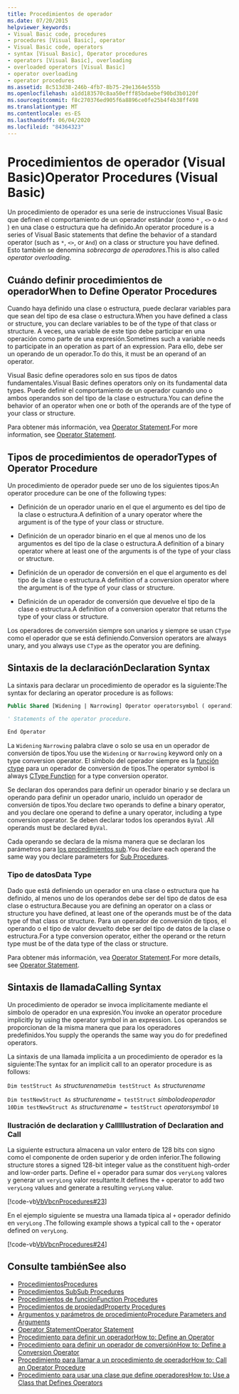 ```yaml
---
title: Procedimientos de operador
ms.date: 07/20/2015
helpviewer_keywords:
- Visual Basic code, procedures
- procedures [Visual Basic], operator
- Visual Basic code, operators
- syntax [Visual Basic], Operator procedures
- operators [Visual Basic], overloading
- overloaded operators [Visual Basic]
- operator overloading
- operator procedures
ms.assetid: 8c513d38-246b-4fb7-8b75-29e1364e555b
ms.openlocfilehash: a1dd183570c8aa50efff85bdaebef90bd3b0120f
ms.sourcegitcommit: f8c270376ed905f6a8896ce0fe25b4f4b38ff498
ms.translationtype: MT
ms.contentlocale: es-ES
ms.lasthandoff: 06/04/2020
ms.locfileid: "84364323"
---
```

# <a name="operator-procedures-visual-basic"></a><span data-ttu-id="10b60-102">Procedimientos de operador (Visual Basic)</span><span class="sxs-lookup"><span data-stu-id="10b60-102">Operator Procedures (Visual Basic)</span></span>

<span data-ttu-id="10b60-103">Un procedimiento de operador es una serie de instrucciones Visual Basic que definen el comportamiento de un operador estándar (como `*` , `<>` o `And` ) en una clase o estructura que ha definido.</span><span class="sxs-lookup"><span data-stu-id="10b60-103">An operator procedure is a series of Visual Basic statements that define the behavior of a standard operator (such as `*`, `<>`, or `And`) on a class or structure you have defined.</span></span> <span data-ttu-id="10b60-104">Esto también se denomina *sobrecarga de operadores*.</span><span class="sxs-lookup"><span data-stu-id="10b60-104">This is also called *operator overloading*.</span></span>

## <a name="when-to-define-operator-procedures"></a><span data-ttu-id="10b60-105">Cuándo definir procedimientos de operador</span><span class="sxs-lookup"><span data-stu-id="10b60-105">When to Define Operator Procedures</span></span>

<span data-ttu-id="10b60-106">Cuando haya definido una clase o estructura, puede declarar variables para que sean del tipo de esa clase o estructura.</span><span class="sxs-lookup"><span data-stu-id="10b60-106">When you have defined a class or structure, you can declare variables to be of the type of that class or structure.</span></span> <span data-ttu-id="10b60-107">A veces, una variable de este tipo debe participar en una operación como parte de una expresión.</span><span class="sxs-lookup"><span data-stu-id="10b60-107">Sometimes such a variable needs to participate in an operation as part of an expression.</span></span> <span data-ttu-id="10b60-108">Para ello, debe ser un operando de un operador.</span><span class="sxs-lookup"><span data-stu-id="10b60-108">To do this, it must be an operand of an operator.</span></span>

<span data-ttu-id="10b60-109">Visual Basic define operadores solo en sus tipos de datos fundamentales.</span><span class="sxs-lookup"><span data-stu-id="10b60-109">Visual Basic defines operators only on its fundamental data types.</span></span> <span data-ttu-id="10b60-110">Puede definir el comportamiento de un operador cuando uno o ambos operandos son del tipo de la clase o estructura.</span><span class="sxs-lookup"><span data-stu-id="10b60-110">You can define the behavior of an operator when one or both of the operands are of the type of your class or structure.</span></span>

<span data-ttu-id="10b60-111">Para obtener más información, vea [Operator Statement](../../../language-reference/statements/operator-statement.md).</span><span class="sxs-lookup"><span data-stu-id="10b60-111">For more information, see [Operator Statement](../../../language-reference/statements/operator-statement.md).</span></span>

## <a name="types-of-operator-procedure"></a><span data-ttu-id="10b60-112">Tipos de procedimientos de operador</span><span class="sxs-lookup"><span data-stu-id="10b60-112">Types of Operator Procedure</span></span>

<span data-ttu-id="10b60-113">Un procedimiento de operador puede ser uno de los siguientes tipos:</span><span class="sxs-lookup"><span data-stu-id="10b60-113">An operator procedure can be one of the following types:</span></span>

- <span data-ttu-id="10b60-114">Definición de un operador unario en el que el argumento es del tipo de la clase o estructura.</span><span class="sxs-lookup"><span data-stu-id="10b60-114">A definition of a unary operator where the argument is of the type of your class or structure.</span></span>

- <span data-ttu-id="10b60-115">Definición de un operador binario en el que al menos uno de los argumentos es del tipo de la clase o estructura.</span><span class="sxs-lookup"><span data-stu-id="10b60-115">A definition of a binary operator where at least one of the arguments is of the type of your class or structure.</span></span>

- <span data-ttu-id="10b60-116">Definición de un operador de conversión en el que el argumento es del tipo de la clase o estructura.</span><span class="sxs-lookup"><span data-stu-id="10b60-116">A definition of a conversion operator where the argument is of the type of your class or structure.</span></span>

- <span data-ttu-id="10b60-117">Definición de un operador de conversión que devuelve el tipo de la clase o estructura.</span><span class="sxs-lookup"><span data-stu-id="10b60-117">A definition of a conversion operator that returns the type of your class or structure.</span></span>

 <span data-ttu-id="10b60-118">Los operadores de conversión siempre son unarios y siempre se usan `CType` como el operador que se está definiendo.</span><span class="sxs-lookup"><span data-stu-id="10b60-118">Conversion operators are always unary, and you always use `CType` as the operator you are defining.</span></span>

## <a name="declaration-syntax"></a><span data-ttu-id="10b60-119">Sintaxis de la declaración</span><span class="sxs-lookup"><span data-stu-id="10b60-119">Declaration Syntax</span></span>

<span data-ttu-id="10b60-120">La sintaxis para declarar un procedimiento de operador es la siguiente:</span><span class="sxs-lookup"><span data-stu-id="10b60-120">The syntax for declaring an operator procedure is as follows:</span></span>

```vb
Public Shared [Widening | Narrowing] Operator operatorsymbol ( operand1 [,  operand2 ]) As datatype

' Statements of the operator procedure.

End Operator
```

<span data-ttu-id="10b60-121">La `Widening` `Narrowing` palabra clave o solo se usa en un operador de conversión de tipos.</span><span class="sxs-lookup"><span data-stu-id="10b60-121">You use the `Widening` or `Narrowing` keyword only on a type conversion operator.</span></span> <span data-ttu-id="10b60-122">El símbolo del operador siempre es la [función ctype](../../../language-reference/functions/ctype-function.md) para un operador de conversión de tipos.</span><span class="sxs-lookup"><span data-stu-id="10b60-122">The operator symbol is always [CType Function](../../../language-reference/functions/ctype-function.md) for a type conversion operator.</span></span>

<span data-ttu-id="10b60-123">Se declaran dos operandos para definir un operador binario y se declara un operando para definir un operador unario, incluido un operador de conversión de tipos.</span><span class="sxs-lookup"><span data-stu-id="10b60-123">You declare two operands to define a binary operator, and you declare one operand to define a unary operator, including a type conversion operator.</span></span> <span data-ttu-id="10b60-124">Se deben declarar todos los operandos `ByVal` .</span><span class="sxs-lookup"><span data-stu-id="10b60-124">All operands must be declared `ByVal`.</span></span>

<span data-ttu-id="10b60-125">Cada operando se declara de la misma manera que se declaran los parámetros para [los procedimientos sub](./sub-procedures.md).</span><span class="sxs-lookup"><span data-stu-id="10b60-125">You declare each operand the same way you declare parameters for [Sub Procedures](./sub-procedures.md).</span></span>

### <a name="data-type"></a><span data-ttu-id="10b60-126">Tipo de datos</span><span class="sxs-lookup"><span data-stu-id="10b60-126">Data Type</span></span>

<span data-ttu-id="10b60-127">Dado que está definiendo un operador en una clase o estructura que ha definido, al menos uno de los operandos debe ser del tipo de datos de esa clase o estructura.</span><span class="sxs-lookup"><span data-stu-id="10b60-127">Because you are defining an operator on a class or structure you have defined, at least one of the operands must be of the data type of that class or structure.</span></span> <span data-ttu-id="10b60-128">Para un operador de conversión de tipos, el operando o el tipo de valor devuelto debe ser del tipo de datos de la clase o estructura.</span><span class="sxs-lookup"><span data-stu-id="10b60-128">For a type conversion operator, either the operand or the return type must be of the data type of the class or structure.</span></span>

<span data-ttu-id="10b60-129">Para obtener más información, vea [Operator Statement](../../../language-reference/statements/operator-statement.md).</span><span class="sxs-lookup"><span data-stu-id="10b60-129">For more details, see [Operator Statement](../../../language-reference/statements/operator-statement.md).</span></span>

## <a name="calling-syntax"></a><span data-ttu-id="10b60-130">Sintaxis de llamada</span><span class="sxs-lookup"><span data-stu-id="10b60-130">Calling Syntax</span></span>

<span data-ttu-id="10b60-131">Un procedimiento de operador se invoca implícitamente mediante el símbolo de operador en una expresión.</span><span class="sxs-lookup"><span data-stu-id="10b60-131">You invoke an operator procedure implicitly by using the operator symbol in an expression.</span></span> <span data-ttu-id="10b60-132">Los operandos se proporcionan de la misma manera que para los operadores predefinidos.</span><span class="sxs-lookup"><span data-stu-id="10b60-132">You supply the operands the same way you do for predefined operators.</span></span>

<span data-ttu-id="10b60-133">La sintaxis de una llamada implícita a un procedimiento de operador es la siguiente:</span><span class="sxs-lookup"><span data-stu-id="10b60-133">The syntax for an implicit call to an operator procedure is as follows:</span></span>

<span data-ttu-id="10b60-134">`Dim testStruct As`  *structurename*</span><span class="sxs-lookup"><span data-stu-id="10b60-134">`Dim testStruct As`  *structurename*</span></span>

<span data-ttu-id="10b60-135">`Dim testNewStruct As`  *structurename* `= testStruct` *símbolodeoperador*      `10`</span><span class="sxs-lookup"><span data-stu-id="10b60-135">`Dim testNewStruct As`  *structurename*  `= testStruct`  *operatorsymbol*  `10`</span></span>

### <a name="illustration-of-declaration-and-call"></a><span data-ttu-id="10b60-136">Ilustración de declaration y Call</span><span class="sxs-lookup"><span data-stu-id="10b60-136">Illustration of Declaration and Call</span></span>

<span data-ttu-id="10b60-137">La siguiente estructura almacena un valor entero de 128 bits con signo como el componente de orden superior y de orden inferior.</span><span class="sxs-lookup"><span data-stu-id="10b60-137">The following structure stores a signed 128-bit integer value as the constituent high-order and low-order parts.</span></span> <span data-ttu-id="10b60-138">Define el `+` operador para sumar dos `veryLong` valores y generar un `veryLong` valor resultante.</span><span class="sxs-lookup"><span data-stu-id="10b60-138">It defines the `+` operator to add two `veryLong` values and generate a resulting `veryLong` value.</span></span>

[!code-vb[VbVbcnProcedures#23](~/samples/snippets/visualbasic/VS_Snippets_VBCSharp/VbVbcnProcedures/VB/Class1.vb#23)]

<span data-ttu-id="10b60-139">En el ejemplo siguiente se muestra una llamada típica al `+` operador definido en `veryLong` .</span><span class="sxs-lookup"><span data-stu-id="10b60-139">The following example shows a typical call to the `+` operator defined on `veryLong`.</span></span>

[!code-vb[VbVbcnProcedures#24](~/samples/snippets/visualbasic/VS_Snippets_VBCSharp/VbVbcnProcedures/VB/Class1.vb#24)]

## <a name="see-also"></a><span data-ttu-id="10b60-140">Consulte también</span><span class="sxs-lookup"><span data-stu-id="10b60-140">See also</span></span>

- [<span data-ttu-id="10b60-141">Procedimientos</span><span class="sxs-lookup"><span data-stu-id="10b60-141">Procedures</span></span>](./index.md)
- [<span data-ttu-id="10b60-142">Procedimientos Sub</span><span class="sxs-lookup"><span data-stu-id="10b60-142">Sub Procedures</span></span>](./sub-procedures.md)
- [<span data-ttu-id="10b60-143">Procedimientos de función</span><span class="sxs-lookup"><span data-stu-id="10b60-143">Function Procedures</span></span>](./function-procedures.md)
- [<span data-ttu-id="10b60-144">Procedimientos de propiedad</span><span class="sxs-lookup"><span data-stu-id="10b60-144">Property Procedures</span></span>](./property-procedures.md)
- [<span data-ttu-id="10b60-145">Argumentos y parámetros de procedimiento</span><span class="sxs-lookup"><span data-stu-id="10b60-145">Procedure Parameters and Arguments</span></span>](./procedure-parameters-and-arguments.md)
- [<span data-ttu-id="10b60-146">Operator Statement</span><span class="sxs-lookup"><span data-stu-id="10b60-146">Operator Statement</span></span>](../../../language-reference/statements/operator-statement.md)
- [<span data-ttu-id="10b60-147">Procedimiento para definir un operador</span><span class="sxs-lookup"><span data-stu-id="10b60-147">How to: Define an Operator</span></span>](./how-to-define-an-operator.md)
- [<span data-ttu-id="10b60-148">Procedimiento para definir un operador de conversión</span><span class="sxs-lookup"><span data-stu-id="10b60-148">How to: Define a Conversion Operator</span></span>](./how-to-define-a-conversion-operator.md)
- [<span data-ttu-id="10b60-149">Procedimiento para llamar a un procedimiento de operador</span><span class="sxs-lookup"><span data-stu-id="10b60-149">How to: Call an Operator Procedure</span></span>](./how-to-call-an-operator-procedure.md)
- [<span data-ttu-id="10b60-150">Procedimiento para usar una clase que define operadores</span><span class="sxs-lookup"><span data-stu-id="10b60-150">How to: Use a Class that Defines Operators</span></span>](./how-to-use-a-class-that-defines-operators.md)
